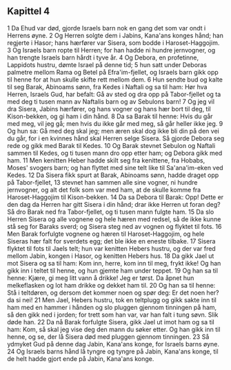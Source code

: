 ## Kapittel 4

1 Da Ehud var død, gjorde Israels barn nok en gang det som var ondt i Herrens øyne.
2 Og Herren solgte dem i Jabins, Kana'ans konges hånd; han regjerte i Hasor; hans hærfører var Sisera, som bodde i Haroset-Haggojim.
3 Og Israels barn ropte til Herren; for han hadde ni hundre jernvogner, og han trengte Israels barn hårdt i tyve år.
4 Og Debora, en profetinne, Lappidots hustru, dømte Israel på denne tid;
5 hun satt under Deboras palmetre mellom Rama og Betel på Efra'im-fjellet, og Israels barn gikk opp til henne for at hun skulle skifte rett mellom dem.
6 Hun sendte bud og kalte til seg Barak, Abinoams sønn, fra Kedes i Naftali og sa til ham: Hør hva Herren, Israels Gud, har befalt: Gå av sted og dra opp på Tabor-fjellet og ta med deg ti tusen mann av Naftalis barn og av Sebulons barn!
7 Og jeg vil dra Sisera, Jabins hærfører, og hans vogner og hans hær bort til deg, til Kison-bekken, og gi ham i din hånd.
8 Da sa Barak til henne: Hvis du går med meg, vil jeg gå; men hvis du ikke går med meg, så går heller ikke jeg.
9 Og hun sa: Gå med deg skal jeg; men æren skal dog ikke bli din på den vei du går, for i en kvinnes hånd skal Herren selge Sisera. Så gjorde Debora seg rede og gikk med Barak til Kedes.
10 Og Barak stevnet Sebulon og Naftali sammen til Kedes, og ti tusen mann dro opp etter ham; og Debora gikk med ham.
11 Men kenitten Heber hadde skilt seg fra kenittene, fra Hobabs, Moses' svogers barn; og han flyttet med sine telt like til Sa'ana'im-eken ved Kedes.
12 Da Sisera fikk spurt at Barak, Abinoams sønn, hadde draget opp på Tabor-fjellet,
13 stevnet han sammen alle sine vogner, ni hundre jernvogner, og alt det folk som var med ham, at de skulle komme fra Haroset-Haggojim til Kison-bekken.
14 Da sa Debora til Barak: Opp! Dette er den dag da Herren har gitt Sisera i din hånd; drar ikke Herren ut foran deg? Så dro Barak ned fra Tabor-fjellet, og ti tusen mann fulgte ham.
15 Da slo Herren Sisera og alle vognene og hele hæren med redsel, så de ikke kunne stå seg for Baraks sverd; og Sisera steg ned av vognen og flyktet til fots.
16 Men Barak forfulgte vognene og hæren til Haroset-Haggojim, og hele Siseras hær falt for sverdets egg; det ble ikke en eneste tilbake.
17 Sisera flyktet til fots til Jaels telt; hun var kenitten Hebers hustru, og der var fred mellom Jabin, kongen i Hasor, og kenitten Hebers hus.
18 Da gikk Jael ut mot Sisera og sa til ham: Kom inn, herre, kom inn til meg, frykt ikke! Og han gikk inn i teltet til henne, og hun gjemte ham under teppet.
19 Og han sa til henne: Kjære, gi meg litt vann å drikke! Jeg er tørst. Da åpnet hun melkeflasken og lot ham drikke og dekket ham til.
20 Og han sa til henne: Stå i teltdøren, og dersom det kommer noen og spør deg: Er det noen her? da si nei!
21 Men Jael, Hebers hustru, tok en teltplugg og gikk sakte inn til ham med en hammer i hånden og slo pluggen gjennom tinningen på ham, så den gikk ned i jorden; for trett som han var, var han falt i tung søvn. Slik døde han.
22 Da nå Barak forfulgte Sisera, gikk Jael ut imot ham og sa til ham: Kom, så skal jeg vise deg den mann du søker etter. Og han gikk inn til henne, og se, der lå Sisera død med pluggen gjennom tinningen.
23 Så ydmyket Gud på denne dag Jabin, Kana'ans konge, for Israels barns øyne.
24 Og Israels barns hånd lå tyngre og tyngre på Jabin, Kana'ans konge, til de helt hadde gjort ende på Jabin, Kana'ans konge.
